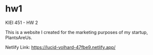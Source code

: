 # hw1
 KIEI 451 - HW 2

 This is a website I created for the marketing purposes of my startup, PlantsAreUs.

 Netlify Link: https://lucid-volhard-47fbe9.netlify.app/ 
